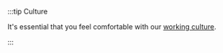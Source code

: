 :::tip Culture

It's essential that you feel comfortable with our [working culture](/docs/engineering/career/culture).

:::
